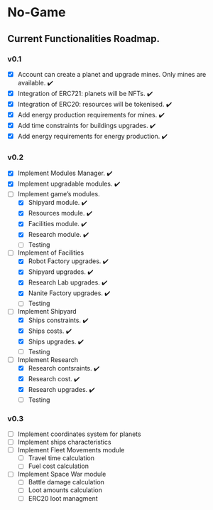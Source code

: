 # No-Game

## Current Functionalities Roadmap.

### v0.1

- [x] Account can create a planet and upgrade mines. Only mines are available. :heavy_check_mark:
- [x] Integration of ERC721: planets will be NFTs. :heavy_check_mark:
- [x] Integration of ERC20: resources will be tokenised. :heavy_check_mark:
- [x] Add energy production requirements for mines. :heavy_check_mark:
- [x] Add time constraints for buildings upgrades. :heavy_check_mark:
- [x] Add energy requirements for energy production. :heavy_check_mark:

### v0.2

- [x] Implement Modules Manager. :heavy_check_mark:
- [x] Implement upgradable modules. :heavy_check_mark:
- [ ] Implement game’s modules.
  - [x] Shipyard module. :heavy_check_mark:
  - [x] Resources module. :heavy_check_mark:
  - [x] Facilities module. :heavy_check_mark:
  - [x] Research module. :heavy_check_mark:
  - [ ] Testing
- [ ] Implement of Facilities
  - [x] Robot Factory upgrades. :heavy_check_mark:
  - [x] Shipyard upgrades. :heavy_check_mark:
  - [x] Research Lab upgrades. :heavy_check_mark:
  - [x] Nanite Factory upgrades. :heavy_check_mark:
  - [ ] Testing
- [ ] Implement Shipyard
  - [x] Ships constraints. :heavy_check_mark:
  - [x] Ships costs. :heavy_check_mark:
  - [x] Ships upgrades. :heavy_check_mark:
  - [ ] Testing
- [ ] Implement Research
  - [x] Research contsraints. :heavy_check_mark:
  - [x] Research cost. :heavy_check_mark:
  - [x] Research upgrades. :heavy_check_mark:
  - [ ] Testing

### v0.3

- [ ] Implement coordinates system for planets
- [ ] Implement ships characteristics
- [ ] Implement Fleet Movements module
  - [ ] Travel time calculation
  - [ ] Fuel cost calculation
- [ ] Implement Space War module
  - [ ] Battle damage calculation
  - [ ] Loot amounts calculation
  - [ ] ERC20 loot managment

